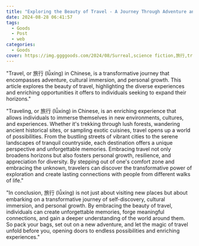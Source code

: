 ```yaml
---
title: "Exploring the Beauty of Travel - A Journey Through Adventure and Culture"
date: 2024-08-28 06:41:57
tags:
  - Goods
  - Post
  - web
categories:
  - Goods
cover: https://img.ggggoods.com/2024/08/Surreal,science fiction,旅行,travel,technology,tech,diagrams,renderings,colors_20240830_00001_.png
---
```


"Travel, or 旅行 (lǚxíng) in Chinese, is a transformative journey that encompasses adventure, cultural immersion, and personal growth. This article explores the beauty of travel, highlighting the diverse experiences and enriching opportunities it offers to individuals seeking to expand their horizons."

"Traveling, or 旅行 (lǚxíng) in Chinese, is an enriching experience that allows individuals to immerse themselves in new environments, cultures, and experiences. Whether it's trekking through lush forests, wandering ancient historical sites, or sampling exotic cuisines, travel opens up a world of possibilities. From the bustling streets of vibrant cities to the serene landscapes of tranquil countryside, each destination offers a unique perspective and unforgettable memories. Embracing travel not only broadens horizons but also fosters personal growth, resilience, and appreciation for diversity. By stepping out of one's comfort zone and embracing the unknown, travelers can discover the transformative power of exploration and create lasting connections with people from different walks of life."

"In conclusion, 旅行 (lǚxíng) is not just about visiting new places but about embarking on a transformative journey of self-discovery, cultural immersion, and personal growth. By embracing the beauty of travel, individuals can create unforgettable memories, forge meaningful connections, and gain a deeper understanding of the world around them. So pack your bags, set out on a new adventure, and let the magic of travel unfold before you, opening doors to endless possibilities and enriching experiences."
